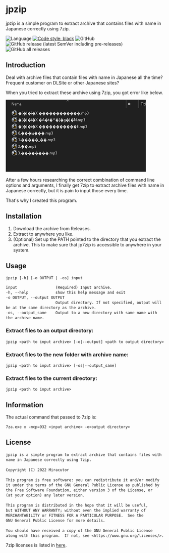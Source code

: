 # jpzip
jpzip is a simple program to extract archive that contains files with name in Japanese correctly using 7zip.

![Language](https://img.shields.io/badge/language-python-blue?style=flat-square&logo=python&logoColor=yellow)
[![Code style: black](https://img.shields.io/badge/code%20style-black-000000.svg?style=flat-square)](https://github.com/psf/black)
![GitHub](https://img.shields.io/github/license/miracutor/jpzip?style=flat-square)
![GitHub release (latest SemVer including pre-releases)](https://img.shields.io/github/v/release/miracutor/jpzip?include_prereleases&sort=semver&style=flat-square)
![GitHub all releases](https://img.shields.io/github/downloads/miracutor/jpzip/total?style=flat-square)

## Introduction
Deal with archive files that contain files with name in Japanese all the time?
Frequent customer on DLSite or other Japanese sites?

When you tried to extract these archive using 7zip, you got error like below.

![Error1](media/error1.png)

After a few hours researching the correct combination of command line options 
and arguments, I finally get 7zip to extract archive files with name in Japanese 
correctly, but it is pain to input those every time.

That's why I created this program.

## Installation
1. Download the archive from Releases.
2. Extract to anywhere you like.
3. (Optional) Set up the PATH pointed to the directory that you extract the archive. This to make sure that jp7zip is 
accessible to anywhere in your system.

## Usage
```
jpzip [-h] [-o OUTPUT | -os] input
```
```
input                 (Required) Input archive.
-h, --help            show this help message and exit
-o OUTPUT, --output OUTPUT
                      Output directory. If not specified, output will be at the same directory as the archive.
-os, --output_same    Output to a new directory with same name with the archive name.
```
### Extract files to an output directory:

```
jpzip <path to input archive> [-o|--output] <path to output directory>
```

### Extract files to the new folder with archive name:

```
jpzip <path to input archive> [-os|--output_same]
```

### Extract files to the current directory:
```
jpzip <path to input archive>
```

## Information
The actual command that passed to 7zip is:
```
7za.exe x -mcp=932 <input archive> -o<output directory>
```

## License
```
jpzip is a simple program to extract archive that contains files with 
name in Japanese correctly using 7zip.

Copyright (C) 2022 Miracutor

This program is free software: you can redistribute it and/or modify
it under the terms of the GNU General Public License as published by
the Free Software Foundation, either version 3 of the License, or
(at your option) any later version.

This program is distributed in the hope that it will be useful,
but WITHOUT ANY WARRANTY; without even the implied warranty of
MERCHANTABILITY or FITNESS FOR A PARTICULAR PURPOSE.  See the
GNU General Public License for more details.

You should have received a copy of the GNU General Public License
along with this program.  If not, see <https://www.gnu.org/licenses/>.
```

7zip licenses is listed in [here](https://www.7-zip.org/license.txt).